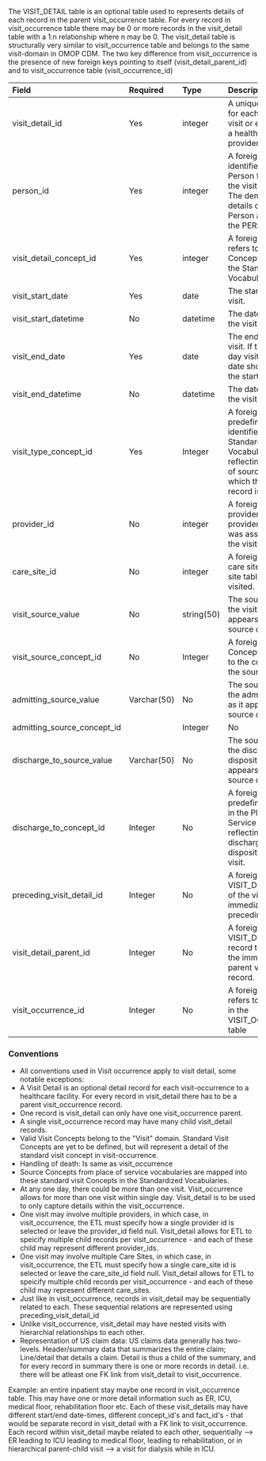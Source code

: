 The VISIT_DETAIL table is an optional table used to represents details of each record in the parent visit_occurrence table. For every record in visit_occurrence table there may be 0 or more records in the visit_detail table with a 1:n relationship where n may be 0. The visit_detail table is structurally very similar to visit_occurrence table and belongs to the same visit-domain in OMOP CDM. The two key difference from visit_occurrence is the presence of new foreign keys pointing to itself (visit_detail_parent_id) and to visit_occurrence table (visit_occurrence_id)

Field|Required|Type|Description
:------------------------|:--------|:-----|:-------------------------------------------------
|visit_detail_id|Yes|integer|A unique identifier for each Person's visit or encounter at a healthcare provider.|
|person_id|Yes|integer|A foreign key identifier to the Person for whom the visit is recorded. The demographic details of that Person are stored in the PERSON table.|
|visit_detail_concept_id|Yes|integer|A foreign key that refers to a visit Concept identifier in the Standardized Vocabularies.|
|visit_start_date|Yes|date|The start date of the visit.|
|visit_start_datetime|No|datetime|The date and time of the visit started.|
|visit_end_date|Yes|date|The end date of the visit. If this is a one-day visit the end date should match the start date.|
|visit_end_datetime|No|datetime|The date and time of the visit end.|
|visit_type_concept_id|Yes|Integer|A foreign key to the predefined Concept identifier in the Standardized Vocabularies reflecting the type of source data from which the visit record is derived.|
|provider_id|No|integer|A foreign key to the provider in the provider table who was associated with the visit.|
|care_site_id|No|integer|A foreign key to the care site in the care site table that was visited.|
|visit_source_value|No|string(50)|The source code for the visit as it appears in the source data.|
|visit_source_concept_id|No|Integer|A foreign key to a Concept that refers to the code used in the source.|
|admitting_source_value	|Varchar(50)|	No|	The source code for the admitting source as it appears in the source data.|
|admitting_source_concept_id|	|Integer	|No	|A foreign key to the predefined concept in the Place of Service Vocabulary reflecting the admitting source for a visit.|
|discharge_to_source_value|	Varchar(50)|	No|	The source code for the discharge disposition as it appears in the source data.|
|discharge_to_concept_id|	Integer	|No	|A foreign key to the predefined concept in the Place of Service Vocabulary reflecting the discharge disposition for a visit.|
|preceding_visit_detail_id	|Integer|	No	|A foreign key to the VISIT_DETAIL table of the visit immediately preceding this visit|
|visit_detail_parent_id	|Integer|	No	|A foreign key to the VISIT_DETAIL table record to represent the immediate parent visit-detail record.|
|visit_occurrence_id	|Integer|	No	|A foreign key that refers to the record in the VISIT_OCCURRENCE table|

### Conventions 

  * All conventions used in Visit occurrence apply to visit detail, some notable exceptions:
  * A Visit Detail is an optional detail record for each visit-occurrence to a healthcare facility. For every record in visit_detail there has to be a parent visit_occurrence record.
  * One record is visit_detail can only have one visit_occurrence parent.
  * A single visit_occurrence record may have many child visit_detail records.
  * Valid Visit Concepts belong to the "Visit" domain. Standard Visit Concepts are yet to be defined, but will represent a detail of the standard visit concept in visit-occurrence.
  * Handling of death: Is same as visit_occurrence
  * Source Concepts from place of service vocabularies are mapped into these standard visit Concepts in the Standardized Vocabularies. 
  * At any one day, there could be more than one visit. Visit_occurrence allows for more than one visit within single day. Visit_detail is to be used to only capture details within the visit_occurrence.
  * One visit may involve multiple providers, in which case, in visit_occurrence, the ETL must specify how a single provider id is selected or leave the provider_id field null. Visit_detail allows for ETL to speicify multiple child records per visit_occurrence - and each of these child may represent different provider_ids.
  * One visit may involve multiple Care Sites, in which case, in visit_occurrence, the ETL must specify how a single care_site id is selected or leave the care_site_id field null. Visit_detail allows for ETL to speicify multiple child records per visit_occurrence - and each of these child may represent different care_sites.
  * Just like in visit_occurrence, records in visit_detail may be sequentially related to each. These sequential relations are represented using preceding_visit_detail_id
  * Unlike visit_occurrence, visit_detail may have nested visits with hierarchial relationships to each other. 
  * Representation of US claim data: US claims data generally has two-levels. Header/summary data that summarizes the entire claim; Line/detail that details a claim. Detail is thus a child of the summary, and for every record in summary there is one or more records in detail. i.e. there will be atleast one FK link from visit_detail to visit_occurrence.
 
 Example: an entire inpatient stay maybe one record in visit_occurrence table. This may have one or more detail information such as ER, ICU, medical floor, rehabilitation floor etc. Each of these visit_details may have different start/end date-times, different concept_id's and fact_id's - that would be separate record in visit_detail with a FK link to visit_occurrence. Each record within visit_detail maybe related to each other, sequentially –> ER leading to ICU leading to medical floor, leading to rehabilitation, or in hierarchical parent-child visit –> a visit for dialysis while in ICU.


